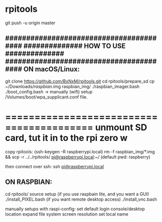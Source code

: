 # rpitools
git push -u origin master

########################################
############## HOW TO USE ##############
########################################
ON macOS/Linux:
---------------
git clone https://github.com/BxNxM/rpitools.git
cd rpitools/prepare_sd
cp ~/Downloads/*raspbian*.img raspbian_img/
./raspbian_imager.bash
./boot_config.bash
-> manually (wifi) setup /Volumes/boot/wpa_supplicant.conf file.

=========================================
unmount SD card, tut it in to the rpi zero w
=========================================

copy rpitools:
(ssh-keygen -R raspberrypi.local)
rm -f raspbian_img/*.img && scp -r ../../rpitools/ pi@raspberrypi.local:~/
(default pwd: raspberry)

then connect over ssh:
ssh pi@raspberrypi.local

ON RASPBIAN:
------------
cd rpitools/
source setup
(if you use raspbain lite, and you want a GUI)
./install_PIXEL.bash
(if you want remote desktop access)
./install_vnc.bash

manually setups with raspi-config:
set default login console/desktop
location
expand file system
screen resolution
set local name
